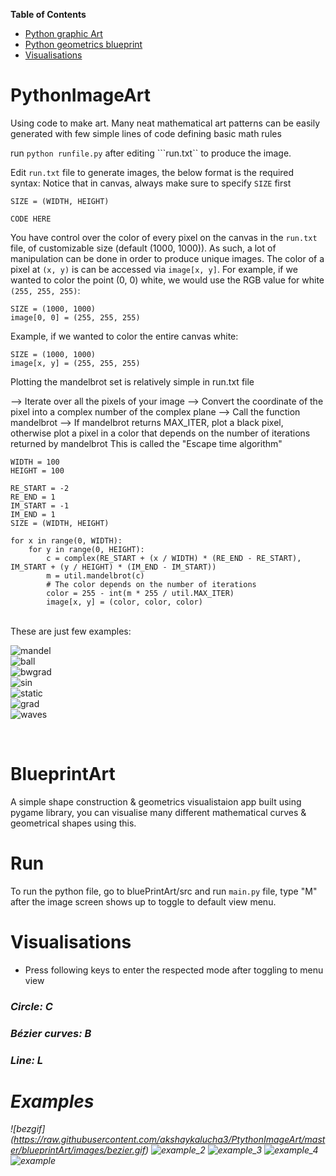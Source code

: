 **Table of Contents**
- [Python graphic Art](#PythonImageArt)
- [Python geometrics blueprint](#BlueprintArt)
- [Visualisations](#Visualisations)



# PythonImageArt
Using code to make art.
Many neat mathematical art patterns can be easily generated with few simple lines of code defining basic math rules

run ```python runfile.py``` after editing ```run.txt`` to produce the image.

Edit ```run.txt``` file to generate images, the below format is the required syntax:
Notice that in canvas, always make sure to specify ```SIZE``` first

```
SIZE = (WIDTH, HEIGHT)

CODE HERE
```

You have control over the color of every pixel on the canvas in the ```run.txt``` file, of customizable size (default (1000, 1000)). As such, a lot of manipulation can be done in order to produce unique images. The color of a pixel at ```(x, y)``` is can be accessed via ```image[x, y]```. For example, if we wanted to color the point (0, 0) white, we would use the RGB value for white ```(255, 255, 255)```:
```
SIZE = (1000, 1000)
image[0, 0] = (255, 255, 255)
```

Example, if we wanted to color the entire canvas white:
```
SIZE = (1000, 1000)
image[x, y] = (255, 255, 255)
```


Plotting the mandelbrot set is relatively simple in run.txt file

--> Iterate over all the pixels of your image
--> Convert the coordinate of the pixel into a complex number of the complex plane
--> Call the function mandelbrot
--> If mandelbrot returns MAX_ITER, plot a black pixel, otherwise plot a pixel in a color that depends on the number of iterations returned by mandelbrot
This is called the "Escape time algorithm"


```
WIDTH = 100
HEIGHT = 100

RE_START = -2
RE_END = 1
IM_START = -1
IM_END = 1
SIZE = (WIDTH, HEIGHT)

for x in range(0, WIDTH):
	for y in range(0, HEIGHT):
		c = complex(RE_START + (x / WIDTH) * (RE_END - RE_START), IM_START + (y / HEIGHT) * (IM_END - IM_START))
		m = util.mandelbrot(c)
		# The color depends on the number of iterations
		color = 255 - int(m * 255 / util.MAX_ITER)
		image[x, y] = (color, color, color)
```


</br>
These are just few examples:




![mandel](https://raw.githubusercontent.com/akshaykalucha3/PtythonImageArt/master/samples/mandelbrot_hd.png)
</br>
![ball](https://raw.githubusercontent.com/akshaykalucha3/PtythonImageArt/master/samples/ball.png)
</br>
![bwgrad](https://raw.githubusercontent.com/akshaykalucha3/PtythonImageArt/master/samples/4kbg.png)
</br>
![sin](https://raw.githubusercontent.com/akshaykalucha3/PtythonImageArt/master/samples/sin.png)
</br>
![static](https://raw.githubusercontent.com/akshaykalucha3/PtythonImageArt/master/samples/static_circle.png)
</br>
![grad](https://raw.githubusercontent.com/akshaykalucha3/PtythonImageArt/master/samples/gradient.png)
</br>
![waves](https://raw.githubusercontent.com/akshaykalucha3/PtythonImageArt/master/samples/waves.png)

</br>


# BlueprintArt

A simple shape construction & geometrics visualistaion app built using pygame library, you can visualise many different mathematical curves & geometrical shapes using this.

# Run
To run the python file, go to bluePrintArt/src and run ```main.py``` file, type "M" after the image screen shows up to toggle to default view menu.

# Visualisations 
- Press following keys to enter the respected mode after toggling to menu view
<h3> <i>Circle: C</h3>
<h3> Bézier curves: B</h3>
<h3> Line: L<i></h3>

# Examples

![bezgif] (https://raw.githubusercontent.com/akshaykalucha3/PtythonImageArt/master/blueprintArt/images/bezier.gif)
![example_2](https://raw.githubusercontent.com/akshaykalucha3/PtythonImageArt/master/blueprintArt/images/example_2.png)
![example_3](https://raw.githubusercontent.com/akshaykalucha3/PtythonImageArt/master/blueprintArt/images/bexample_3.png)
![example_4](https://raw.githubusercontent.com/akshaykalucha3/PtythonImageArt/master/blueprintArt/images/example_4.png)
![example](https://raw.githubusercontent.com/akshaykalucha3/PtythonImageArt/master/blueprintArt/images/example.png)